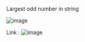 Largest odd number in string 

![image](https://user-images.githubusercontent.com/23376002/234052193-63e53baa-b0af-427a-bb4d-310384878910.png)


Link : ![image](https://user-images.githubusercontent.com/23376002/234052261-7d412540-94f9-419a-a303-9f4309b0c831.png)

